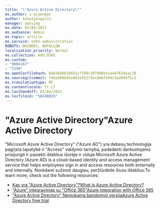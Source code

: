 ```yaml
---
title: "\"Azure Active Directory\""
ms.author: v-aiyengar
author: AshaIyengar21
manager: dansimp
ms.date: 03/04/2021
ms.audience: Admin
ms.topic: article
ms.service: o365-administration
ROBOTS: NOINDEX, NOFOLLOW
localization_priority: Normal
ms.collection: Adm_O365
ms.custom:
- "9004167"
- "7299"
ms.openlocfilehash: 0a82646b18b51cf198c287990e5ce447619aac20
ms.sourcegitcommit: f4ba304b92ed01e35273ecda67e9dc3ad9d475c1
ms.translationtype: MT
ms.contentlocale: lt-LT
ms.lasthandoff: 03/04/2021
ms.locfileid: "50430029"
---
```

# <a name="azure-active-directory"></a><span data-ttu-id="10855-102">"Azure Active Directory"</span><span class="sxs-lookup"><span data-stu-id="10855-102">Azure Active Directory</span></span>

<span data-ttu-id="10855-103">"Microsoft Azure Active Directory" ("Azure AD") yra debesų technologija pagrįsta tapatybė ir "Access" valdymo tarnyba, padedanti darbuotojams prisijungti ir pasiekti išteklius išorėje ir viduje.</span><span class="sxs-lookup"><span data-stu-id="10855-103">Microsoft Azure Active Directory (Azure AD) is a cloud-based identity and access management service that helps employees sign in and access resources both externally and internally.</span></span> <span data-ttu-id="10855-104">Norėdami sužinoti daugiau, peržiūrėkite šiuos išteklius:</span><span class="sxs-lookup"><span data-stu-id="10855-104">To learn more, check out the following resources:</span></span>

- [<span data-ttu-id="10855-105">Kas yra "Azure Active Directory"?</span><span class="sxs-lookup"><span data-stu-id="10855-105">What is Azure Active Directory?</span></span>](https://go.microsoft.com/fwlink/?linkid=2081145)
- [<span data-ttu-id="10855-106">"Azure" integravimas su "Office 365"</span><span class="sxs-lookup"><span data-stu-id="10855-106">Azure integration with Office 365</span></span>](https://go.microsoft.com/fwlink/?linkid=2081218)
- [<span data-ttu-id="10855-107">"Azure Active Directory" Nemokama bandomoji versija</span><span class="sxs-lookup"><span data-stu-id="10855-107">Azure Active Directory free trial</span></span>](https://go.microsoft.com/fwlink/?linkid=2081144)
